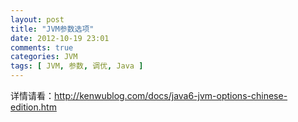```yaml
---
layout: post
title: "JVM参数选项"
date: 2012-10-19 23:01
comments: true
categories: JVM
tags: [ JVM, 参数, 调优, Java ]
---
```


详情请看：<http://kenwublog.com/docs/java6-jvm-options-chinese-edition.htm>